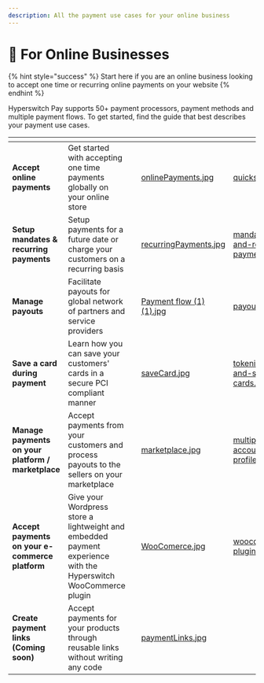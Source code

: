 ```yaml
---
description: All the payment use cases for your online business
---
```


# 🛒 For Online Businesses

{% hint style="success" %}
Start here if you are an online business looking to accept one time or recurring online payments on your website
{% endhint %}

Hyperswitch Pay supports 50+ payment processors, payment methods and multiple payment flows. To get started, find the guide that best describes your payment use cases.

<table data-view="cards"><thead><tr><th></th><th></th><th></th><th data-hidden data-card-cover data-type="files"></th><th data-hidden data-card-target data-type="content-ref"></th></tr></thead><tbody><tr><td><strong>Accept online payments</strong></td><td>Get started with accepting one time payments globally on your online store</td><td></td><td><a href=".gitbook/assets/onlinePayments.jpg">onlinePayments.jpg</a></td><td><a href="hyperswitch-pay-cloud/quickstart/">quickstart</a></td></tr><tr><td><strong>Setup mandates &#x26; recurring payments</strong></td><td>Setup payments for a future date or charge your customers on a recurring basis</td><td></td><td><a href=".gitbook/assets/recurringPayments.jpg">recurringPayments.jpg</a></td><td><a href="features/payment-flows-and-management/mandates-and-recurring-payments.md">mandates-and-recurring-payments.md</a></td></tr><tr><td><strong>Manage payouts</strong></td><td>Facilitate payouts for global network of partners and service providers</td><td></td><td><a href=".gitbook/assets/Payment flow (1) (1).jpg">Payment flow (1) (1).jpg</a></td><td><a href="features/payment-flows-and-management/payouts/">payouts</a></td></tr><tr><td><strong>Save a card during payment</strong></td><td>Learn how you can save your customers' cards in a secure PCI compliant manner</td><td></td><td><a href=".gitbook/assets/saveCard.jpg">saveCard.jpg</a></td><td><a href="features/payment-flows-and-management/tokenization-and-saved-cards.md">tokenization-and-saved-cards.md</a></td></tr><tr><td><strong>Manage payments on your platform / marketplace</strong></td><td>Accept payments from your customers and process payouts to the sellers on your marketplace</td><td></td><td><a href=".gitbook/assets/marketplace.jpg">marketplace.jpg</a></td><td><a href="features/account-management/multiple-accounts-and-profiles.md">multiple-accounts-and-profiles.md</a></td></tr><tr><td><strong>Accept payments on your e-commerce platform</strong></td><td>Give your Wordpress store a lightweight and embedded payment experience with the Hyperswitch WooCommerce plugin</td><td></td><td><a href=".gitbook/assets/WooComerce.jpg">WooComerce.jpg</a></td><td><a href="features/e-commerce-platform-plugins/woocommerce-plugin/">woocommerce-plugin</a></td></tr><tr><td><strong>Create payment links (Coming soon)</strong></td><td>Accept payments for your products through reusable links without writing any code</td><td></td><td><a href=".gitbook/assets/paymentLinks.jpg">paymentLinks.jpg</a></td><td></td></tr></tbody></table>
